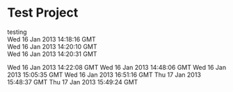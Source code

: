 Test Project
====

testing  
Wed 16 Jan 2013 14:18:16 GMT  
Wed 16 Jan 2013 14:20:10 GMT  
Wed 16 Jan 2013 14:20:31 GMT  

Wed 16 Jan 2013 14:22:08 GMT
Wed 16 Jan 2013 14:48:06 GMT
Wed 16 Jan 2013 15:05:35 GMT
Wed 16 Jan 2013 16:51:16 GMT
Thu 17 Jan 2013 15:48:37 GMT
Thu 17 Jan 2013 15:49:24 GMT
